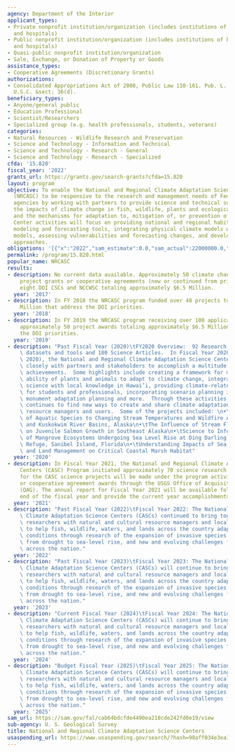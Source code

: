```yaml
---
agency: Department of the Interior
applicant_types:
- Private nonprofit institution/organization (includes institutions of higher education
  and hospitals)
- Public nonprofit institution/organization (includes institutions of higher education
  and hospitals)
- Quasi-public nonprofit institution/organization
- Sale, Exchange, or Donation of Property or Goods
assistance_types:
- Cooperative Agreements (Discretionary Grants)
authorizations:
- Consolidated Appropriations Act of 2008, Public Law 110-161. Pub. L. 110, 161. 43
  U.S.C. &sect; 36(d).
beneficiary_types:
- Anyone/general public
- Education Professional
- Scientist/Researchers
- Specialized group (e.g. health professionals, students, veterans)
categories:
- Natural Resources - Wildlife Research and Preservation
- Science and Technology - Information and Technical
- Science and Technology - Research - General
- Science and Technology - Research - Specialized
cfda: '15.820'
fiscal_year: '2022'
grants_url: https://grants.gov/search-grants?cfda=15.820
layout: program
objective: To enable the National and Regional Climate Adaptation Science Centers
  (NRCASC) to be responsive to the research and management needs of Federal and State
  agencies by working with partners to provide science and technical support regarding
  the impacts of climate change in fish, wildlife, plants and ecological processes
  and the mechanisms for adaptation to, mitigation of, or prevention of those impacts.
  Center activities will focus on providing national and regional habitat and population
  modeling and forecasting tools, integrating physical climate models with ecological
  models, assessing vulnerabilities and forecasting changes, and developing standardized
  approaches.
obligations: '[{"x":"2022","sam_estimate":0.0,"sam_actual":22000000.0,"usa_spending_actual":20397668.17},{"x":"2023","sam_estimate":0.0,"sam_actual":24983704.0,"usa_spending_actual":24969034.66},{"x":"2024","sam_estimate":24000000.0,"sam_actual":0.0,"usa_spending_actual":30397118.93}]'
permalink: /program/15.820.html
popular_name: NRCASC
results:
- description: No current data available. Approximately 50 climate change science
    project grants or cooperative agreements (new or continued from prior years) across
    eight DOI CSCs and NCCWSC totaling approximately $6.5 Million.
  year: '2017'
- description: In FY 2018 the NRCASC program funded over 48 projects totaling $6.0
    Million that address the DOI priorities.
  year: '2018'
- description: In FY 2019 the NRCASC program receiving over 100 applications and issued
    approximately 50 project awards totaling approximately $6.5 Million focused on
    the DOI priorities.
  year: '2019'
- description: "Past Fiscal Year (2020)\tFY2020 Overview:  92 Research Projects; 40\
    \ datasets and tools and 180 Science Articles.  In Fiscal Year 2020 (October 2019-September\
    \ 2020), the National and Regional Climate Adaptation Science Centers (CASC) worked\
    \ closely with partners and stakeholders to accomplish a multitude of science-based\
    \ achievements.  Some highlights include creating a framework for measuring the\
    \ ability of plants and animals to adapt to climate change, integrating climate\
    \ science with local knowledge in Hawai’i, providing climate-related training\
    \ for students and professionals, incorporating scenario planning into national\
    \ monument adaptation planning and more.  Through these activities, the CASC program\
    \ continues to find new ways to create and share climate adaptation science with\
    \ resource managers and users.  Some of the projects included: \n•\tClimate Vulnerability\
    \ of Aquatic Species to Changing Stream Temperatures and Wildfire Across the Yukon\
    \ and Kuskokwim River Basins, Alaska\n•\tThe Influence of Stream Flow Patterns\
    \ on Juvenile Salmon Growth in Southeast Alaska\n•\tScience to Inform the Management\
    \ of Mangrove Ecosystems Undergoing Sea Level Rise at Ding Darling National Wildlife\
    \ Refuge, Sanibel Island, Florida\n•\tUnderstanding Impacts of Sea-Level Rise\
    \ and Land Management on Critical Coastal Marsh Habitat"
  year: '2020'
- description: In Fiscal Year 2021, the National and Regional Climate Adaptation Science
    Centers (CASC) Program initiated approximately 70 science research projects. Obligations
    for the CASC science projects will be made under the program activity via grants
    or cooperative agreement awards through the USGS Office of Acquisitions and Grants
    (OAG). The annual report for Fiscal Year 2021 will be available following the
    end of the fiscal year and provide the current year accomplishments.
  year: '2021'
- description: "Past Fiscal Year (2022)\tFiscal Year 2022: The National and Regional\
    \ Climate Adaptation Science Centers (CASCs) continued to bring together scientific\
    \ researchers with natural and cultural resource managers and local communities\
    \ to help fish, wildlife, waters, and lands across the country adapt to changing\
    \ conditions through research of the expansion of invasive species to wildfire,\
    \ from drought to sea-level rise, and new and evolving challenges for ecosystems\
    \ across the nation."
  year: '2022'
- description: "Past Fiscal Year (2023)\tFiscal Year 2023: The National and Regional\
    \ Climate Adaptation Science Centers (CASCs) will continue to bring together scientific\
    \ researchers with natural and cultural resource managers and local communities\
    \ to help fish, wildlife, waters, and lands across the country adapt to changing\
    \ conditions through research of the expansion of invasive species to wildfire,\
    \ from drought to sea-level rise, and new and evolving challenges for ecosystems\
    \ across the nation."
  year: '2023'
- description: "Current Fiscal Year (2024)\tFiscal Year 2024: The National and Regional\
    \ Climate Adaptation Science Centers (CASCs) will continue to bring together scientific\
    \ researchers with natural and cultural resource managers and local communities\
    \ to help fish, wildlife, waters, and lands across the country adapt to changing\
    \ conditions through research of the expansion of invasive species to wildfire,\
    \ from drought to sea-level rise, and new and evolving challenges for ecosystems\
    \ across the nation."
  year: '2024'
- description: "Budget Fiscal Year (2025)\tFiscal Year 2025: The National and Regional\
    \ Climate Adaptation Science Centers (CASCs) will continue to bring together scientific\
    \ researchers with natural and cultural resource managers and local communities\
    \ to help fish, wildlife, waters, and lands across the country adapt to changing\
    \ conditions through research of the expansion of invasive species to wildfire,\
    \ from drought to sea-level rise, and new and evolving challenges for ecosystems\
    \ across the nation."
  year: '2025'
sam_url: https://sam.gov/fal/cab64bdcfde4490ea218cde242fd0e19/view
sub-agency: U. S. Geological Survey
title: National and Regional Climate Adaptation Science Centers
usaspending_url: https://www.usaspending.gov/search/?hash=98aff034e3ea106db8eaf38651afbbd9
---
```

